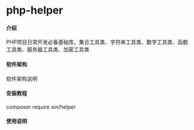 # php-helper

#### 介绍
PHP项目日常开发必备基础库，集合工具类、字符串工具类、数字工具类、函数工具类、服务器工具类、加密工具类

#### 软件架构
软件架构说明


#### 安装教程

composer require xin/helper

#### 使用说明
